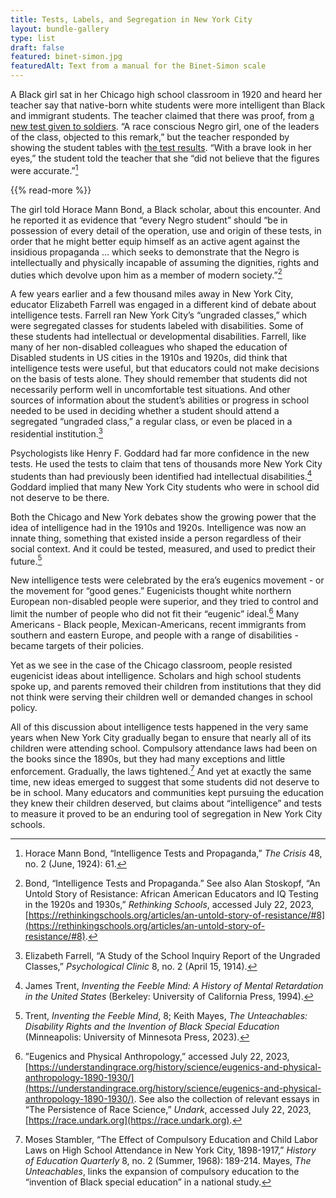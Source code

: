 ```yaml
---
title: Tests, Labels, and Segregation in New York City
layout: bundle-gallery
type: list
draft: false
featured: binet-simon.jpg
featuredAlt: Text from a manual for the Binet-Simon scale
---
```


A Black girl sat in her Chicago high school classroom in 1920 and heard her teacher say that native-born white students were more intelligent than Black and immigrant students. The teacher claimed that there was proof, from [a new test given to soldiers](/gallery/army-test). “A race conscious Negro girl, one of the leaders of the class, objected to this remark,” but the teacher responded by showing the student tables with [the test results](gallery/army-test). “With a brave look in her eyes,” the student told the teacher that she “did not believe that the figures were accurate.”[^1]

{{% read-more %}}

The girl told Horace Mann Bond, a Black scholar, about this encounter. And he reported it as evidence that “every Negro student” should “be in possession of every detail of the operation, use and origin of these tests, in order that he might better equip himself as an active agent against the insidious propaganda … which seeks to demonstrate that the Negro is intellectually and physically incapable of assuming the dignities, rights and duties which devolve upon him as a member of modern society.”[^2]

A few years earlier and a few thousand miles away in New York City, educator Elizabeth Farrell was engaged in a different kind of debate about intelligence tests. Farrell ran New York City’s “ungraded classes,” which were segregated classes for students labeled with disabilities. Some of these students had intellectual or developmental disabilities. Farrell, like many of her non-disabled colleagues who shaped the education of Disabled students in US cities in the 1910s and 1920s, did think that intelligence tests were useful, but that educators could not make decisions on the basis of tests alone. They should remember that students did not necessarily perform well in uncomfortable test situations. And other sources of information about the student’s abilities or progress in school needed to be used in deciding whether a student should attend a segregated “ungraded class,” a regular class, or even be placed in a residential institution.[^3]

Psychologists like Henry F. Goddard had far more confidence in the new tests. He used the tests to claim that tens of thousands more New York City students than had previously been identified had intellectual disabilities.[^4] Goddard implied that many New York City students who were in school did not deserve to be there.

Both the Chicago and New York debates show the growing power that the idea of intelligence had in the 1910s and 1920s. Intelligence was now an innate thing, something that existed inside a person regardless of their social context. And it could be tested, measured, and used to predict their future.[^5]

New intelligence tests were celebrated by the era’s eugenics movement - or the movement for “good genes.” Eugenicists thought white northern European non-disabled people were superior, and they tried to control and limit the number of people who did not fit their “eugenic” ideal.[^6] Many Americans - Black people, Mexican-Americans, recent immigrants from southern and eastern Europe, and people with a range of disabilities - became targets of their policies.

Yet as we see in the case of the Chicago classroom, people resisted eugenicist ideas about intelligence. Scholars and high school students spoke up, and parents removed their children from institutions that they did not think were serving their children well or demanded changes in school policy.

All of this discussion about intelligence tests happened in the very same years when New York City gradually began to ensure that nearly all of its children were attending school. Compulsory attendance laws had been on the books since the 1890s, but they had many exceptions and little enforcement. Gradually, the laws tightened.[^7] And yet at exactly the same time, new ideas emerged to suggest that some students did not deserve to be in school. Many educators and communities kept pursuing the education they knew their children deserved, but claims about “intelligence” and tests to measure it proved to be an enduring tool of segregation in New York City schools.

[^1]: Horace Mann Bond, “Intelligence Tests and Propaganda,” *The Crisis* 48, no. 2 (June, 1924): 61. 

[^2]: Bond, “Intelligence Tests and Propaganda.” See also Alan Stoskopf, “An Untold Story of Resistance: African American Educators and IQ Testing in the 1920s and 1930s,” *Rethinking Schools*, accessed July 22, 2023, [https://rethinkingschools.org/articles/an-untold-story-of-resistance/#8](https://rethinkingschools.org/articles/an-untold-story-of-resistance/#8).

[^3]: Elizabeth Farrell, “A Study of the School Inquiry Report of the Ungraded Classes,” *Psychological Clinic* 8, no. 2 (April 15, 1914). 

[^4]: James Trent, *Inventing the Feeble Mind: A History of Mental Retardation in the United States* (Berkeley: University of California Press, 1994).

[^5]: Trent, *Inventing the Feeble Mind*, 8; Keith Mayes, *The Unteachables: Disability Rights and the Invention of Black Special Education* (Minneapolis: University of Minnesota Press, 2023).

[^6]: ”Eugenics and Physical Anthropology,” accessed July 22, 2023, [https://understandingrace.org/history/science/eugenics-and-physical-anthropology-1890-1930/](https://understandingrace.org/history/science/eugenics-and-physical-anthropology-1890-1930/). See also the collection of relevant essays in “The Persistence of Race Science,” *Undark*, accessed July 22, 2023, [https://race.undark.org](https://race.undark.org).

[^7]: Moses Stambler, “The Effect of Compulsory Education and Child Labor Laws on High School Attendance in New York City, 1898-1917,”  *History of Education Quarterly* 8, no. 2 (Summer, 1968): 189-214. Mayes, *The Unteachables*, links the expansion of compulsory education to the “invention of Black special education” in a national study.
